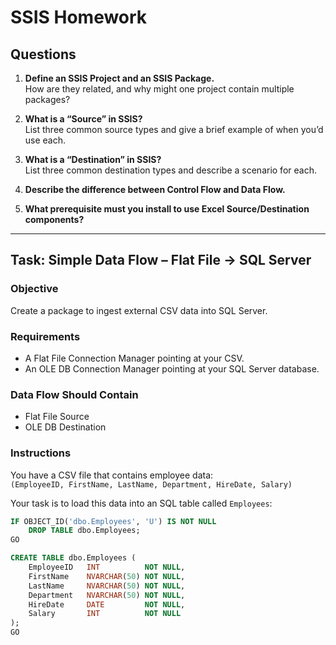 # SSIS Homework

## Questions

1. **Define an SSIS Project and an SSIS Package.**  
   How are they related, and why might one project contain multiple packages?

2. **What is a “Source” in SSIS?**  
   List three common source types and give a brief example of when you’d use each.

3. **What is a “Destination” in SSIS?**  
   List three common destination types and describe a scenario for each.

4. **Describe the difference between Control Flow and Data Flow.**

5. **What prerequisite must you install to use Excel Source/Destination components?**

---

## Task: Simple Data Flow – Flat File → SQL Server

### Objective

Create a package to ingest external CSV data into SQL Server.

### Requirements

- A Flat File Connection Manager pointing at your CSV.
- An OLE DB Connection Manager pointing at your SQL Server database.

### Data Flow Should Contain

- Flat File Source  
- OLE DB Destination

### Instructions

You have a CSV file that contains employee data:  
`(EmployeeID, FirstName, LastName, Department, HireDate, Salary)`

Your task is to load this data into an SQL table called `Employees`:

```sql
IF OBJECT_ID('dbo.Employees', 'U') IS NOT NULL
    DROP TABLE dbo.Employees;
GO

CREATE TABLE dbo.Employees (
    EmployeeID   INT          NOT NULL,
    FirstName    NVARCHAR(50) NOT NULL,
    LastName     NVARCHAR(50) NOT NULL,
    Department   NVARCHAR(50) NOT NULL,
    HireDate     DATE         NOT NULL,
    Salary       INT          NOT NULL
);
GO
